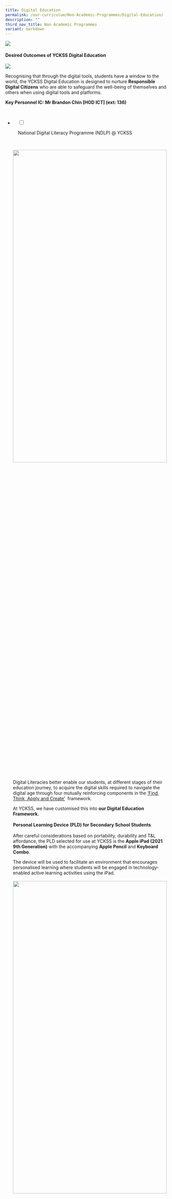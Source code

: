 ```yaml
---
title: Digital Education
permalink: /our-curriculum/Non-Academic-Programmes/Digital-Education/
description: ""
third_nav_title: Non Academic Programmes
variant: markdown
---
```

![](/images/Our%20Curriculum/Non%20Academic%20Programmes/Digital%20Education/Digital%20Education/D1.png)

#### **Desired Outcomes of YCKSS Digital Education**

![](/images/Our%20Curriculum/Non%20Academic%20Programmes/Digital%20Education/Digital%20Education/D2.png)

Recognising that through the digital tools, students have a window to the world, the YCKSS Digital Education is designed to nurture&nbsp;**Responsible Digital Citizens**&nbsp;who are able to safeguard the well-being of themselves and others when using digital tools and platforms.&nbsp;

**Key Personnel IC: Mr Brandon Chin \[HOD ICT\] (ext: 136)**

<ul class="jekyllcodex_accordion">

&nbsp;&nbsp;<li>

&nbsp;&nbsp;&nbsp;&nbsp;<input type="checkbox" id="accordion1">

&nbsp;&nbsp;&nbsp;&nbsp;<label for="accordion1">National&nbsp;Digital&nbsp;Literacy&nbsp;Programme&nbsp;(NDLP)&nbsp;@&nbsp;YCKSS</label>

&nbsp;&nbsp;&nbsp;&nbsp;<div>

<p> <img style="width:100%;height:50%" src="/images/Our%20Curriculum/Non%20Academic%20Programmes/Digital%20Education/NDLP%20@%20YCKSS/N1.png"><br>
			
Digital Literacies better enable our students, at different stages of their education journey, to acquire the digital skills required to navigate the digital age through four mutually reinforcing components in the&nbsp;<a href="https://www.moe.gov.sg/microsites/cos2020/refreshing-our-curriculum/strengthen-digital-literacy.html">‘Find, Think, Apply and Create’</a>&nbsp; framework. 

At YCKSS, we have customised this into <b>our&nbsp;Digital Education Framework.</b><br><br> 
	<b>Personal Learning Device (PLD) for Secondary School Students</b><br><br>
			After careful considerations based on portability, durability and T&amp;L affordance, the PLD selected for use at YCKSS is the&nbsp;<b>Apple iPad (2021 9th Generation)</b>&nbsp;with the accompanying <b>Apple Pencil</b>&nbsp;and&nbsp;<b>Keyboard Combo</b>.<br>

The device will be used to facilitate an environment that encourages personalised learning where students will be engaged in technology-enabled active learning activities using the iPad.<br><br> 
			<img style="width:100%;height:50%" src="/images/Our%20Curriculum/Non%20Academic%20Programmes/Digital%20Education/NDLP%20@%20YCKSS/N2.png"><br>
			<img style="width:100%;height:50%" src="/images/Our%20Curriculum/Non%20Academic%20Programmes/Digital%20Education/NDLP%20@%20YCKSS/N3.jpg"><br>
	<img style="width:100%;height:50%" src="/images/Our%20Curriculum/Non%20Academic%20Programmes/Digital%20Education/NDLP%20@%20YCKSS/N4.jpg"><br><br>
	
<b>Warranty and Insurance</b><br>
	The&nbsp;device bundle&nbsp;will come with&nbsp;<b>3-Year AppleCare+ Warranty and 3-Year Insurance.</b><br>
	<style type="text/css">
.tg  {border-collapse:collapse;border-spacing:0;}
.tg td{border-color:black;border-style:solid;border-width:1px;font-family:Arial, sans-serif;font-size:14px;
  overflow:hidden;padding:10px 5px;word-break:normal;}
.tg th{border-color:black;border-style:solid;border-width:1px;font-family:Arial, sans-serif;font-size:14px;
  font-weight:normal;overflow:hidden;padding:10px 5px;word-break:normal;}
.tg .tg-6cv8{background-color:#616161;color:#FFF;font-weight:bold;text-align:left;vertical-align:top}
.tg .tg-jikt{background-color:#F1F1F1;text-align:left;vertical-align:top}
.tg .tg-ktyi{background-color:#FFF;text-align:left;vertical-align:top}
.tg .tg-0lax{text-align:left;vertical-align:top}
</style>
<table class="tg">
<thead>
  <tr>
    <th class="tg-6cv8">Insurance Coverage</th>
    <th class="tg-6cv8">Claimable</th>
  </tr>
</thead>
<tbody>
  <tr>
    <td class="tg-jikt">Fire</td>
    <td class="tg-jikt"> </td>
  </tr>
  <tr>
    <td class="tg-ktyi">Lightning</td>
    <td class="tg-ktyi"> </td>
  </tr>
  <tr>
    <td class="tg-jikt">Power Surges</td>
    <td class="tg-jikt">2 repairs or 1 replacement</td>
  </tr>
  <tr>
    <td class="tg-ktyi">Accidental Damage <span style="color:#000;background-color:#F1F1F1">?</span><br></td>
    <td class="tg-ktyi">(within the 3-year insurance coverage)</td>
  </tr>
  <tr>
    <td class="tg-jikt">Theft due to forcible entry</td>
    <td class="tg-jikt"> </td>
  </tr>
  <tr>
    <td class="tg-ktyi">Robbery</td>
    <td class="tg-0lax"></td>
  </tr>
</tbody>
</table><br>
			&nbsp;Accidental loss will not be covered by insurance.<br><br>
			<b>Purchase of PLD</b><br><br>
			Singapore Citizen students can use their available&nbsp;<b>Edusave balance</b>&nbsp;to pay for the PLD after setting aside provision for payment of 2nd tier miscellaneous fees.<br>

MOE has provided a one-off Edusave top-up of $200 in 2020, to all eligible Singaporean students in primary and secondary schools. This is on top of the annual Edusave contribution of $290 for secondary students and $230 for primary students.<br>

<b>Subsidies</b>&nbsp;are available for students who require financial assistance to purchase a PLD.<br>
			
Please note that it is compulsory for all existing students on the MOE Financial Assistance Scheme to use their Edusave to pay for the PLD, after subsidies have been granted.<br>
			
Students under the MOE Financial Assistance&nbsp;_(FAS)_&nbsp;Scheme for the year will automatically be subsidised for the PLD.<br>
			
Students who are currently not under the MOE Financial Assistance Scheme may apply for additional subsidy if their&nbsp;<b>Gross Household Income (GHI)</b>&nbsp;is $4,000 or less, or&nbsp;<b>Per Capita Income (PCI)</b>&nbsp;is $1,000 or less.Please collect the application form at the General Office.<br>
			
<b>“PCI”</b> refers to the Gross Household Income divided by the total number of family members in the household.<br><br>
			
<b>Device Management Application (DMA)</b><br>

			
To support the use of the PLD in the classroom, as well as safeguard students’ cyber wellness, the PLD will be pre-installed with a DMA.<br><br>

			
<b>Responsible Use of the PLD</b><br>
	
The school has in place measures to enable a safe and seamless learning environment for students.<br>
			
<img style="width:100%;height:50%" src="/images/Our%20Curriculum/Non%20Academic%20Programmes/Digital%20Education/NDLP%20@%20YCKSS/N5.jpg"><br>
			
The role of the parent is also key in partnering the school to support your child.&nbsp;Parents could refer to the school's&nbsp;<b>Digital Wellness Policy (DWP)</b>&nbsp;when helping to manage your child’s use of digital devices and platforms. The policy will help your child to understand digital wellness matters and to enable a conducive learning environment. The DWP can be found in the <a href="/files/YCKSS_STUDENT_HANDBOOK_2024__PDF_.pdf">[YCKSS Digital Student Handbook 2024] <br></a>

The&nbsp;<b>Acceptable Use Policy (AUP)</b>&nbsp;sets out the rules and regulations that govern the use of PLD by students. This policy will serve to ensure the safe and secure use of the device, and facilitate effective learning with technology. The AUP can be found in the&nbsp;
			<a href="/files/YCKSS_STUDENT_HANDBOOK_2024__PDF_.pdf">[YCKSS Digital Student Handbook 2024]<br></a>
			
<img style="width:100%;height:50%" src="/images/Our%20Curriculum/Non%20Academic%20Programmes/Digital%20Education/NDLP%20@%20YCKSS/N6.jpg"><br><br>
			
<b>References &amp; Enquiries</b><br><br>
			
Parents/Guardians can refer to the following materials listed below for additional information on the NDLP:<br><br>
			<a href="/files/NDLP%20@%20YCKSS/YCKSS%20NDLP%20-%20Letter%20to%20Parents%202022%20Final.pdf">NDLP Principal's Letter to Parents/Guardians</a><br>
			<a href="/files/NDLP%20@%20YCKSS/For%20Sharing%20NDLP%20-%20Briefing%20for%20Parents%2015%20Jan%202022.pdf">NDLP Parents' Briefing Slides (With FAQs)</a><br>
			<a href="/files/NDLP%20@%20YCKSS/IP2%20-%20Parent%20Handbook%20I%20on%20Learning%20with%20a%20PLD_8%20Dec%2021.pdf">Parent Handbook I (Learning with a Personal Learning Device)</a><br>
			<a href="/files/NDLP%20@%20YCKSS/IP3%20-%20Parent%20Handbook%20II%20on%20Learning%20with%20a%20PLD_8%20Dec%2021.pdf">Parent Handbook II (Learning with a Personal Learning Device)</a><br><br>
			You may contact the following personnel:<br>
			<b>For Programme Matters :</b><br>

Mr Brandon Chin<br>  
(HOD ICT)<br>  
6456 0669 (ext. 136)<br><br>


<b>For Finance &amp; Subsidy Matters</b><br>

Ms Zama Bte Adim (Admin Executive)<br>  
6456 0669 (ext. 103)<br><br>

<b>For Edusave</b><br>

MOE Hotline<br>  
6260 0777<br>
			</p>

&nbsp;&nbsp;&nbsp;&nbsp;</div>

</li>
	<li>

&nbsp;&nbsp;&nbsp;&nbsp;<input type="checkbox" id="accordion2">

&nbsp;&nbsp;&nbsp;&nbsp;<label for="accordion2">G-Suite&nbsp;for&nbsp;Education&nbsp;Workshop</label>

&nbsp;&nbsp;&nbsp;&nbsp;<div>

<p> The workshop seeks to equip students with the knowledge and skills in using G-suite for Education to communicate and collaborate with their peers, as well as to co-create digital products.<br><br>
					<img style="width:100%;height:50%" src="/images/Our%20Curriculum/Non%20Academic%20Programmes/Digital%20Education/GSuite%20for%20Education%20Workshop/G1.png">
			</p>

&nbsp;&nbsp;&nbsp;&nbsp;</div>

</li>
	
<li>

&nbsp;&nbsp;&nbsp;&nbsp;<input type="checkbox" id="accordion3">

&nbsp;&nbsp;&nbsp;&nbsp;<label for="accordion3">IMDA&nbsp;Lab&nbsp;on&nbsp;Wheels&nbsp;@&nbsp;YCKSS</label>

&nbsp;&nbsp;&nbsp;&nbsp;<div>

<p> The programme ignites students’ passion for technology via engaging and experiential activities and encourages creators and makers of technology to be creative and daring to explore.<br>

Students had the opportunity to try and experiment with the various cool new tech exhibits on board such as Virtual Reality, Augmented Reality, Artificial Intelligence and Cybersecurity, and learnt about how these technologies can be useful in everyday lives.<br><br>
	<b>IMDA Lab on Wheels @ YCKSS Photos</b><br><br>
		<img style="width:100%;height:50%" src="/images/Our%20Curriculum/Non%20Academic%20Programmes/Digital%20Education/IMDA%20Lab%20on%20Wheels%20@%20YCKSS/I1.png">	</p>

&nbsp;&nbsp;&nbsp;&nbsp;</div>

</li>
	
<li>

&nbsp;&nbsp;&nbsp;&nbsp;<input type="checkbox" id="accordion4">

&nbsp;&nbsp;&nbsp;&nbsp;<label for="accordion4">Digital&nbsp;Wellness</label>

&nbsp;&nbsp;&nbsp;&nbsp;<div>

<p> The annual&nbsp;<b>YCKSS Cyber Wellness Week</b>&nbsp;provides a platform for students to advocate and raise awareness of key cyber wellness messages among their peers.<br>

Organised by the team of&nbsp;<b>Cyber Wellness Student Ambassadors</b>, the activities include:<br><br>
			<style type="text/css">
.tg  {border-collapse:collapse;border-spacing:0;}
.tg td{border-color:black;border-style:solid;border-width:1px;font-family:Arial, sans-serif;font-size:14px;
  overflow:hidden;padding:10px 5px;word-break:normal;}
.tg th{border-color:black;border-style:solid;border-width:1px;font-family:Arial, sans-serif;font-size:14px;
  font-weight:normal;overflow:hidden;padding:10px 5px;word-break:normal;}
.tg .tg-0lax{text-align:left;vertical-align:top}
</style>
<table class="tg">
<thead>
  <tr>
    <th class="tg-0lax">Morning assembly programmes through student-led presentations, videos and quizzes;</th>
  </tr>
</thead>
<tbody>
  <tr>
    <td class="tg-0lax">Booths &amp; activities during recess and after school</td>
  </tr>
  <tr>
    <td class="tg-0lax">Poster displays around our school and classrooms</td>
  </tr>
  <tr>
    <td class="tg-0lax">Cyber wellness booth by Fei Yue Community Services</td>
  </tr>
</tbody>
</table><br><br>

<b>Cyberwellness Week Photos</b><br>
			
<img style="width:100%;height:50%" src="/images/Our%20Curriculum/Non%20Academic%20Programmes/Digital%20Education/Digital%20Wellness/D1.png">
			<img style="width:100%;height:50%" src="/images/Our%20Curriculum/Non%20Academic%20Programmes/Digital%20Education/Digital%20Wellness/D2.png"></p>

&nbsp;&nbsp;</div>

</li>
	
	

	
</ul>